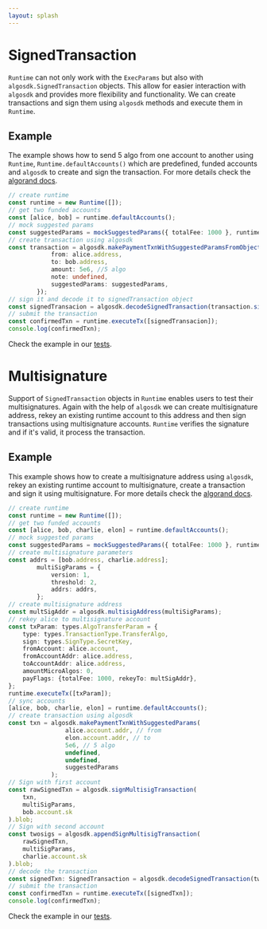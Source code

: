 ```yaml
---
layout: splash
---
```


# SignedTransaction

`Runtime` can not only work with the `ExecParams` but also with `algosdk.SignedTransaction` objects. This allow for easier interaction with `algosdk` and provides more flexibility and functionality. We can create transactions and sign them using `algosdk` methods and execute them in `Runtime`. 

## Example

The example shows how to send 5 algo from one account to another using `Runtime`, `Runtime.defaultAccounts()` which are predefined, funded accounts and `algosdk` to create and sign the transaction. For more details check the [algorand docs](https://developer.algorand.org/docs/sdks/javascript/#build-first-transaction).

```ts
// create runtime
const runtime = new Runtime([]);
// get two funded accounts
const [alice, bob] = runtime.defaultAccounts();
// mock suggested params
const suggestedParams = mockSuggestedParams({ totalFee: 1000 }, runtime.getRound());
// create transaction using algosdk
const transaction = algosdk.makePaymentTxnWithSuggestedParamsFromObject({
            from: alice.address, 
            to: bob.address, 
            amount: 5e6, //5 algo 
            note: undefined,
            suggestedParams: suggestedParams,
        });
// sign it and decode it to signedTransaction object
const signedTransacion = algosdk.decodeSignedTransaction(transaction.signTxn(alice.account.sk));
// submit the transaction
const confirmedTxn = runtime.executeTx([signedTransacion]);
console.log(confirmedTxn);
```
Check the example in our [tests](../../packages/runtime/test/src/guide-examples.ts).

# Multisignature

Support of `SignedTransaction` objects in `Runtime` enables users to test their multisignatures. Again with the help of `algosdk` we can create multisignature address, rekey an existing runtime account to this address and then sign transactions using multisignature accounts. `Runtime` verifies the signature and if it's valid, it process the transaction.

## Example

This example shows how to create a multisignature address using `algosdk`, rekey an existing runtime account to multisignature, create a transaction and sign it using multisignature. For more details check the [algorand docs](https://developer.algorand.org/docs/get-details/transactions/signatures/#multisignatures).

```ts
// create runtime
const runtime = new Runtime([]);
// get two funded accounts
const [alice, bob, charlie, elon] = runtime.defaultAccounts();
// mock suggested params
const suggestedParams = mockSuggestedParams({ totalFee: 1000 }, runtime.getRound());
// create multisignature parameters
const addrs = [bob.address, charlie.address];
 		multiSigParams = {
 			version: 1,
 			threshold: 2,
 			addrs: addrs,
 		};
// create multisignature address
const multSigAddr = algosdk.multisigAddress(multiSigParams);
// rekey alice to multisignature account
const txParam: types.AlgoTransferParam = {
    type: types.TransactionType.TransferAlgo,
    sign: types.SignType.SecretKey,
    fromAccount: alice.account,
    fromAccountAddr: alice.address,
    toAccountAddr: alice.address,
    amountMicroAlgos: 0,
    payFlags: {totalFee: 1000, rekeyTo: multSigAddr},
};
runtime.executeTx([txParam]);
// sync accounts
[alice, bob, charlie, elon] = runtime.defaultAccounts();
// create transaction using algosdk
const txn = algosdk.makePaymentTxnWithSuggestedParams(
 				alice.account.addr, // from
 				elon.account.addr, // to
 				5e6, // 5 algo
 				undefined,
 				undefined,
 				suggestedParams
 			);
// Sign with first account
const rawSignedTxn = algosdk.signMultisigTransaction(
    txn,
    multiSigParams,
    bob.account.sk
).blob;
// Sign with second account
const twosigs = algosdk.appendSignMultisigTransaction(
    rawSignedTxn,
    multiSigParams,
    charlie.account.sk
).blob;
// decode the transaction
const signedTxn: SignedTransaction = algosdk.decodeSignedTransaction(twosigs);
// submit the transaction
const confirmedTxn = runtime.executeTx([signedTxn]);
console.log(confirmedTxn);
```
Check the example in our [tests](../../packages/runtime/test/src/guide-examples.ts).
